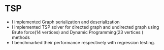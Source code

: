 # TSP

- I implemented Graph serialization and deserialization
- I implemented TSP solver for directed graph and undirected graph using Brute force(14 vertices) and Dynamic Programming(23 vertices ) methods 
- I benchmarked their performance respectively with regression testing.
